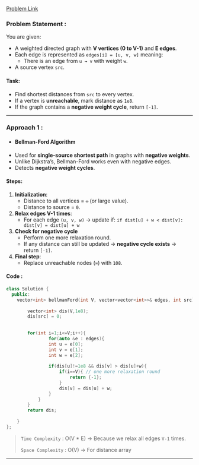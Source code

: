 [Problem Link](https://www.geeksforgeeks.org/problems/distance-from-the-source-bellman-ford-algorithm/1)
### Problem Statement : 

You are given:

- A weighted directed graph with **V vertices (0 to V-1)** and **E edges**.
- Each edge is represented as `edges[i] = [u, v, w]` meaning:
    - There is an edge from `u → v` with weight `w`.
- A source vertex `src`.
#### Task:

- Find shortest distances from `src` to every vertex.
- If a vertex is **unreachable**, mark distance as `1e8`.
- If the graph contains a **negative weight cycle**, return `[-1]`.

---

### Approach 1 :

- #### Bellman-Ford Algorithm
- Used for **single-source shortest path** in graphs with **negative weights**.
- Unlike Dijkstra’s, Bellman-Ford works even with negative edges.
- Detects **negative weight cycles**.

#### Steps:
1. **Initialization**:
    - Distance to all vertices = `∞` (or large value).
    - Distance to source = `0`.
2. **Relax edges V-1 times**:
    - For each edge `(u, v, w)` → update if:
        `if dist[u] + w < dist[v]:     dist[v] = dist[u] + w`
3. **Check for negative cycle**
    - Perform one more relaxation round.
    - If any distance can still be updated → **negative cycle exists** → return `[-1]`.
4. **Final step**:
    - Replace unreachable nodes (`∞`) with `108`.

#### Code :

``` cpp
class Solution {
  public:
    vector<int> bellmanFord(int V, vector<vector<int>>& edges, int src) {
        
        vector<int> dis(V,1e8);
        dis[src] = 0;
        
        
        for(int i=1;i<=V;i++){
                for(auto &e : edges){
                int u = e[0];
                int v = e[1];
                int w = e[2];
                
                if(dis[u]!=1e8 && dis[v] > dis[u]+w){
                    if(i==V){ // one more relaxation round
                        return {-1};
                    }
                    dis[v] = dis[u] + w;
                }
            }
        }
        return dis;
        
    }
};

```


> `Time Complexity` : O(V * E) -> Because we relax all edges `V-1` times. 
> 
> `Space Complexity` : O(V) -> For distance array 

---

